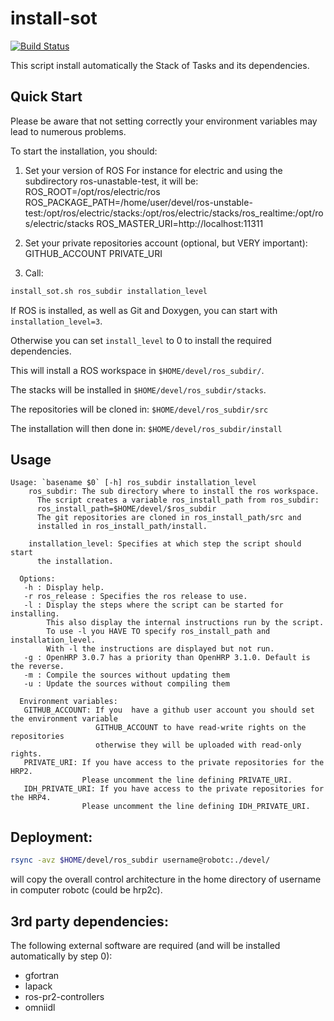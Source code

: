 install-sot
===========

[![Build Status](https://travis-ci.org/stack-of-tasks/install-sot.png?branch=master)](https://travis-ci.org/stack-of-tasks/install-sot)

This script install automatically the Stack of Tasks and its
dependencies.

Quick Start
-----------

Please be aware that not setting correctly your environment variables may lead to numerous problems.

To start the installation, you should:

 1. Set your version of ROS
 For instance for electric and using the subdirectory ros-unastable-test, it will be:
 ROS_ROOT=/opt/ros/electric/ros
 ROS_PACKAGE_PATH=/home/user/devel/ros-unstable-test:/opt/ros/electric/stacks:/opt/ros/electric/stacks/ros_realtime:/opt/ros/electric/stacks
 ROS_MASTER_URI=http://localhost:11311
 
 1. Set your private repositories account (optional, but VERY important):
 GITHUB_ACCOUNT
 PRIVATE_URI

 1. Call:

```sh
install_sot.sh ros_subdir installation_level
```

If ROS is installed, as well as Git and Doxygen, you can start with
`installation_level=3`.

Otherwise you can set `install_level` to 0 to install the required
dependencies.

This will install a ROS workspace in `$HOME/devel/ros_subdir/`.

The stacks will be installed in `$HOME/devel/ros_subdir/stacks`.

The repositories will be cloned in: `$HOME/devel/ros_subdir/src`

The installation will then done in: `$HOME/devel/ros_subdir/install`

Usage
-----

```
Usage: `basename $0` [-h] ros_subdir installation_level
    ros_subdir: The sub directory where to install the ros workspace.
      The script creates a variable ros_install_path from ros_subdir:
      ros_install_path=$HOME/devel/$ros_subdir
      The git repositories are cloned in ros_install_path/src and
      installed in ros_install_path/install.

    installation_level: Specifies at which step the script should start
      the installation.

  Options:
   -h : Display help.
   -r ros_release : Specifies the ros release to use.
   -l : Display the steps where the script can be started for installing.
        This also display the internal instructions run by the script.
        To use -l you HAVE TO specify ros_install_path and installation_level.
        With -l the instructions are displayed but not run.
   -g : OpenHRP 3.0.7 has a priority than OpenHRP 3.1.0. Default is the reverse.
   -m : Compile the sources without updating them
   -u : Update the sources without compiling them
   
  Environment variables:
   GITHUB_ACCOUNT: If you  have a github user account you should set the environment variable
                   GITHUB_ACCOUNT to have read-write rights on the repositories 
                   otherwise they will be uploaded with read-only rights.
   PRIVATE_URI: If you have access to the private repositories for the HRP2.
                Please uncomment the line defining PRIVATE_URI.
   IDH_PRIVATE_URI: If you have access to the private repositories for the HRP4.
                Please uncomment the line defining IDH_PRIVATE_URI.
```

Deployment:
-----------

```sh
rsync -avz $HOME/devel/ros_subdir username@robotc:./devel/
```

will copy the overall control architecture in
the home directory of username in computer robotc (could be hrp2c).


3rd party dependencies:
-----------------------

The following external software are required (and will be installed
automatically by step 0):

 - gfortran
 - lapack
 - ros-pr2-controllers
 - omniidl

